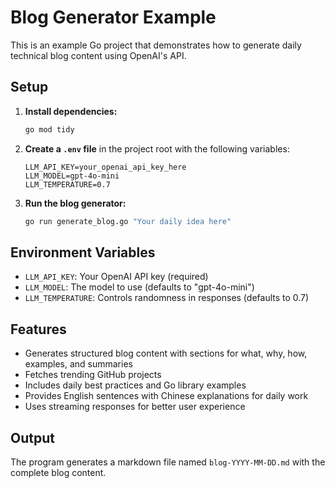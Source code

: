 # Blog Generator Example

This is an example Go project that demonstrates how to generate daily technical blog content using OpenAI's API.

## Setup

1. **Install dependencies:**
   ```bash
   go mod tidy
   ```

2. **Create a `.env` file** in the project root with the following variables:
   ```env
   LLM_API_KEY=your_openai_api_key_here
   LLM_MODEL=gpt-4o-mini
   LLM_TEMPERATURE=0.7
   ```

3. **Run the blog generator:**
   ```bash
   go run generate_blog.go "Your daily idea here"
   ```

## Environment Variables

- `LLM_API_KEY`: Your OpenAI API key (required)
- `LLM_MODEL`: The model to use (defaults to "gpt-4o-mini")
- `LLM_TEMPERATURE`: Controls randomness in responses (defaults to 0.7)

## Features

- Generates structured blog content with sections for what, why, how, examples, and summaries
- Fetches trending GitHub projects
- Includes daily best practices and Go library examples
- Provides English sentences with Chinese explanations for daily work
- Uses streaming responses for better user experience

## Output

The program generates a markdown file named `blog-YYYY-MM-DD.md` with the complete blog content.
